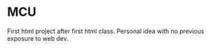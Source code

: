 # MCU
First html project after first html class. Personal idea with no previous exposure to web dev. 
